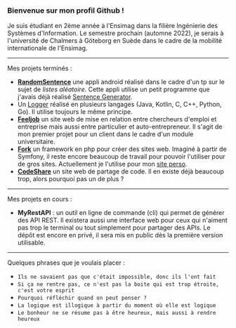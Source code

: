 ### Bienvenue sur mon profil Github !

Je suis étudiant en 2ème année à l'Ensimag dans la filière Ingénierie des Systèmes d'Information. Le semestre prochain (automne 2022), je serais à l'université de Chalmers à Göteborg en Suède dans le cadre de la mobilité internationale de l'Ensimag.

---

Mes projets terminés :
- **[RandomSentence](https://github.com/TP-TD-Informatique/RandomSentence)** une appli android réalisé dans le cadre d'un tp sur le sujet de *listes aléatoire*. Cette appli utilise un petit programme que j'avais déjà réalisé [Sentence Generator](https://github.com/Gashmob/Sentence-Generator).
- Un [Logger](https://github.com/Gashmob/Logger) réalisé en plusieurs langages (Java, Kotlin, C, C++, Python, Go). Il utilise toujours le même principe.
- **[Feeljob](https://github.com/Gashmob/Feeljob)** un site web de mise en relation entre chercheurs d'emploi et entreprise mais aussi entre particulier et auto-entrepreneur. Il s'agit de mon premier projet pour un client dans le cadre d'un module universitaire.
- **[Fork](https://github.com/Gashmob/Fork)** un framework en php pour créer des sites web. Imaginé à partir de Symfony, il reste encore beaucoup de travail pour pouvoir l'utiliser pour de gros sites. Actuellement je l'utilise pour mon [site perso](https://ktraini.com).
- **[CodeShare](https://github.com/Gashmob/CodeShare)** un site web de partage de code. Il en existe déjà beaucoup trop, alors pourquoi pas un de plus ?

---

Mes projets en cours :
- **MyRestAPI** : un outil en ligne de commande (cli) qui permet de générer des API REST. Il existera aussi une interface web pour ceux qui n'aiment pas trop le terminal ou tout simplement pour partager des APIs. Le dépôt est encore en privé, il sera mis en public dès la première version utilisable.

---

Quelques phrases que je voulais placer :
- `Ils ne savaient pas que c'était impossible, donc ils l'ont fait`
- `Si ça ne rentre pas, ce n'est pas la boite qui est trop étroite, c'est votre esprit`
- `Pourquoi réfléchir quand on peut penser ?`
- `La logique est illogique à partir du moment où elle est logique`
- `Le bonheur ne se résume pas à être heureux, mais aussi à rendre heureux`
